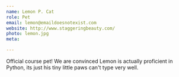 ```yaml
---
name: Lemon P. Cat
role: Pet
email: lemon@emaildoesnotexist.com
website: http://www.staggeringbeauty.com/
photo: lemon.jpg
meta:

---
```


Official course pet! We are convinced Lemon is actually proficient in Python, its just his tiny little paws can't type very well.
